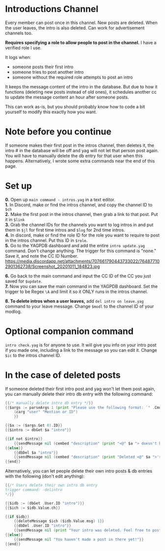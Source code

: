 # Introductions Channel
Every member can post once in this channel. New posts are deleted. When the user leaves, the intro is also deleted. Can work for advertisement channels too.

**Requires specifying a role to allow people to post in the channel.** I have a verified role I use.

It logs when:
- someone posts their first intro
- someone tries to post another intro
- someone without the required role attempts to post an intro

It keeps the message content of the intro in the database. But due to how it functions (deleting new posts instead of old ones), it schedules another cc to update the message content an hour after someone posts.

This can work as-is, but you should probably know how to code a bit yourself to modify this exactly how you want. 

# Note before you continue
If someone makes their first post in the intros channel, then deletes it, the intro # in the database will be off and yag will not let that person post again. You will have to manually delete the db entry for that user when this happens. Alternatively, I wrote some extra commands near the end of this page.

# Set up
**0.** Open up `main command - intros.yag` in a text editor.    
**1.** In Discord, make or find the intros channel, and copy the channel ID to `$ch`    
**2.** Make the first post in the intros channel, then grab a link to that post. Put it in `$link`     
**3.** Grab the channel IDs for the channels you want to log intros in and put them in `$jl` for first time intros and `$log` for 2nd time intros.         
**4.** In discord, make or find the role ID for the role you want to require to post in the intros channel. Put this ID in `$role`.     
**5.** Go to the YAGPDB dashboard and add the entire `intro update.yag` command. Don't change anything. The trigger for this command is "none."     
Save it, and note the CC ID Number.     
https://media.discordapp.net/attachments/707661790443733022/764877102901362738/Screenshot_20201011_184823.jpg

**6.** Go back to the main command and input the CC ID of the CC you just saved for `$update`.      
**7.** Now you can save the main command in the YAGPDB dashboard. Set the trigger to be Regex `\A` and limit it so it ONLY runs in the intros channel.  

**8. To delete intros when a user leaves,** add `del intro on leave.yag` command to your leave message. Change `$modl` to the channel ID of your modlog.

# Optional companion command

`intro check.yag` is for anyone to use. It will give you info on your intro post if you made one, including a link to the message so you can edit it. Change `$ic` to the intros channel ID.

# In the case of deleted posts

If someone deleted their first intro post and yag won't let them post again, you can manually delete their intro db entry with the following command:
```go
{{/* manually delete intro db entry */}}
{{$args := parseArgs 1 (print "Please use the following format: `" .Cmd " <user>`")
    (carg "user" "Mention or ID")
	}}

{{$a := ($args.Get 0).ID}}
{{$intro := dbGet $a "intro"}}

{{if not $intro}}
    {{sendMessage nil (cembed "description" (print "<@" $a "> doesn't have an intro yet.") )}}
{{else}}
    {{dbDel $a "intro"}}
    {{sendMessage nil (cembed "description" (print "Deleted <@" $a ">'s intro.") )}}
{{end}}
```

Alternatively, you can let people delete their own intro posts & db entries with the following (don't edit anything):

```go
{{/* Users delete their own intro db entry 
trigger command: -delintro
*/}}

{{$idb := (dbGet .User.ID "intro")}}
{{$ich := $idb.Value.ch}}

{{if $idb}}
    {{deleteMessage $ich ($idb.Value.msg) 1}} 
    {{dbDel .User.ID "intro"}}
    {{sendMessage nil (print "Your intro was deleted. Feel free to post in <#" $ich "> again!") }}
{{else}}
    {{sendMessage nil "You haven't made a post in there yet!"}}
{{end}}
```


